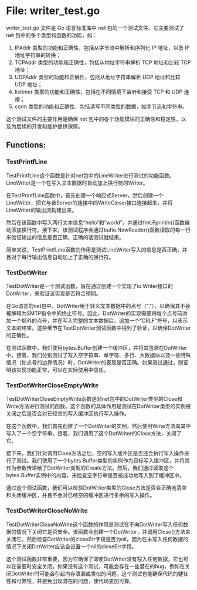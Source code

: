# File: writer_test.go

writer_test.go 文件是 Go 语言标准库中 net 包的一个测试文件。它主要测试了 net 包中的多个类型和函数的功能，如：

1. IPAddr 类型的功能和正确性，包括从字节流中解析和序列化 IP 地址，以及 IP 地址字符串的转换；
2. TCPAddr 类型的功能和正确性，包括从地址字符串解析 TCP 地址和比较 TCP 地址；
3. UDPAddr 类型的功能和正确性，包括从地址字符串解析 UDP 地址和比较 UDP 地址；
4. listener 类型的功能和正确性，包括在不同情境下监听和接受 TCP 和 UDP 连接；
5. conn 类型的功能和正确性，包括读写不同类型的数据，如字节流和字符串。

这个测试文件的主要作用是确保 net 包中的各个功能模块的正确性和稳定性，以及为后续的开发和维护提供保障。

## Functions:

### TestPrintfLine

TestPrintfLine这个函数是针对net包中的LineWriter进行测试的功能函数。LineWriter是一个在写入文本数据时自动加上换行符的Writer。

在TestPrintfLine函数中，首先创建一个响应式Server，然后创建一个LineWriter，把它与该Server的连接中的WriteCloser接口连接起来，并将LineWriter的输出流构建出来。

然后在该函数中写入两行文本信息“hello”和“world”，并通过fmt.Fprintln()函数自动添加换行符。接下来，该测试程序会通过bufio.NewReader()函数读取的每一行来验证输出的信息是否正确，正确的话测试就结束。

简单来说，TestPrintfLine函数的作用是测试LineWriter写入的信息是否正确，并且对于每行输出信息自动加上了正确的换行符。



### TestDotWriter

TestDotWriter是一个测试函数，旨在通过创建一个实现了io.Writer接口的DotWriter，来验证该实现是否符合预期。

在Go语言的net包中，DotWriter用于转义文本数据中的点号（"."），以确保其不会被解释为SMTP指令中的终止符号。因此，DotWriter的实现需要将每个点号前添加一个额外的点号，并在写入完整的文本数据后，追加一个“CRLF”符号，以表示文本的结束。这些细节在TestDotWriter测试函数中得到了验证，以确保DotWriter的正确性。

在测试函数中，我们使用bytes.Buffer创建一个缓冲区，并将其包装在DotWriter中。接着，我们分别测试了写入空字符串、单字符、多行、大数据块以及一些特殊情况（如点号的边界情况）时，DotWriter的表现是否正确。如果测试通过，则证明该实现功能正常，可以在实际使用中信任。



### TestDotWriterCloseEmptyWrite

TestDotWriterCloseEmptyWrite函数是对net包中的DotWriter类型的Close和Write方法进行测试的函数。这个函数的具体作用是测试在DotWriter类型的实例被关闭之后是否会对已经空的写入缓冲区执行写入操作。

在这个函数中，我们首先创建了一个DotWriter的实例，然后使用Write方法向其中写入了一个空字符串。接着，我们调用了这个DotWriter的Close方法，关闭了它。

接下来，我们针对调用Close方法之后，空的写入缓冲区是否还会执行写入操作进行了测试。我们使用了一个bytes.Buffer类型的实例作为目标写入缓冲区，并将其作为参数传递给了DotWriter类型的Create方法。然后，我们通过读取这个bytes.Buffer实例中的内容，来检查空字符串是否被成功地写入到了缓冲区中。

通过这个测试函数，我们可以检验DotWriter类型的Close方法是否会正确地清空和关闭缓冲区，并且不会对已经空的缓冲区进行多余的写入操作。



### TestDotWriterCloseNoWrite

TestDotWriterCloseNoWrite这个函数的作用是测试在不向DotWriter写入任何数据的情况下关闭它是否安全。该函数会创建一个DotWriter，并调用Close()方法来关闭它。然后检查DotWriter的closeErr字段是否为nil，因为在未写入任何数据的情况下关闭DotWriter应该会设置一个nil的closeErr字段。

这个测试函数非常重要，因为它确保了即使DotWriter没有写入任何数据，它也可以在需要时安全关闭。如果没有这个测试，可能会存在一些潜在的bug，例如在关闭DotWriter时可能会引起内存泄漏或类似的问题。这个测试也能确保代码的健壮性和可靠性，并避免出现潜在的问题，使代码更加可靠。



